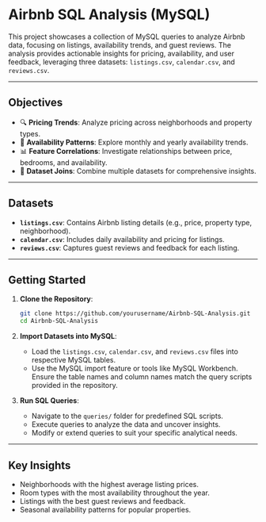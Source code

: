 # **Airbnb SQL Analysis (MySQL)**  

This project showcases a collection of MySQL queries to analyze Airbnb data, focusing on listings, availability trends, and guest reviews. The analysis provides actionable insights for pricing, availability, and user feedback, leveraging three datasets: `listings.csv`, `calendar.csv`, and `reviews.csv`.  

---

## **Objectives**  
- 🔍 **Pricing Trends**: Analyze pricing across neighborhoods and property types.  
- 📅 **Availability Patterns**: Explore monthly and yearly availability trends.  
- 📊 **Feature Correlations**: Investigate relationships between price, bedrooms, and availability.  
- 🔗 **Dataset Joins**: Combine multiple datasets for comprehensive insights.  

---

## **Datasets**  
- **`listings.csv`**: Contains Airbnb listing details (e.g., price, property type, neighborhood).  
- **`calendar.csv`**: Includes daily availability and pricing for listings.  
- **`reviews.csv`**: Captures guest reviews and feedback for each listing.  

---

## **Getting Started**  
1. **Clone the Repository**:  
   ```bash
   git clone https://github.com/yourusername/Airbnb-SQL-Analysis.git
   cd Airbnb-SQL-Analysis

2. **Import Datasets into MySQL**:  
   - Load the `listings.csv`, `calendar.csv`, and `reviews.csv` files into respective MySQL tables.  
   - Use the MySQL import feature or tools like MySQL Workbench. Ensure the table names and column names match the query scripts provided in the repository.  

3. **Run SQL Queries**:  
   - Navigate to the `queries/` folder for predefined SQL scripts.  
   - Execute queries to analyze the data and uncover insights.  
   - Modify or extend queries to suit your specific analytical needs.  

---

## **Key Insights**  
- Neighborhoods with the highest average listing prices.  
- Room types with the most availability throughout the year.  
- Listings with the best guest reviews and feedback.  
- Seasonal availability patterns for popular properties.  
